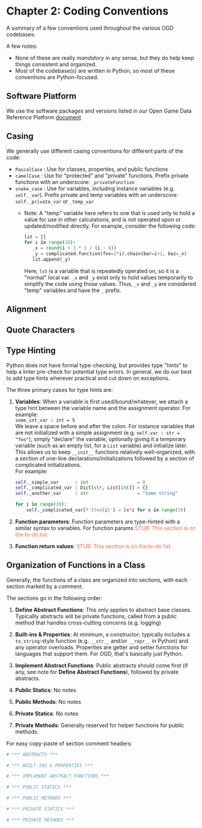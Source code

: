 # Chapter 2: Coding Conventions

A summary of a few conventions used throughout the various OGD codebases:

A few notes:  

- None of these are really *mandatory* in any sense, but they do help keep things consistent and organized.
- Most of the codebase(s) are written in Python, so most of these conventions are Python-focused.

## Software Platform

We use the software packages and versions listed in our Open Game Data Reference Platform [document](./software_platform.md)

## Casing

We generally use different casing conventions for different parts of the code:

- `PascalCase` : Use for classes, properties, and public functions
- `camelCase` : Use for "protected" and "private" functions. Prefix private functions with an underscore: `_privateFunction`
- `snake_case` : Use for variables, including instance variables (e.g. `self._var`). Prefix private and temp variables with an underscore: `self._private_var` or `_temp_var`
  - Note: A "temp" variable here refers to one that is used only to hold a value for use in other calculations, and is not operated upon or updated/modified directly.
      For example, consider the following code:

      ```python
      lst = []
      for i in range(10):
         _x = round(i + 3 * 3 / (i - 6))
         _y = complicated.function(foo=2*i).chain(bar=i+1, baz=_x)
         lst.append(_y)
      ```

      Here, `lst` is a variable that is repeatedly operated on, so it is a "normal" local var.
      `_x` and `_y` exist only to hold values temporarily to simplify the code using those values.
      Thus, `_x` and `_y` are considered "temp" variables and have the `_` prefix.

## Alignment

## Quote Characters

## Type Hinting

Python does not have formal type-checking, but provides type "hints" to help a linter pre-check for potential type errors.
In general, we do our best to add type hints wherever practical and cut down on exceptions.  

The three primary cases for type hints are:

1. **Variables**:
When a variable is first used/bound/whatever, we attach a type hint between the variable name and the assignment operator.
    For example:  
    `some_int_var : int = 5`  
    We leave a space before and after the colon.
    For instance variables that are not initialized with a simple assignment (e.g. `self.var : str = "foo"`), simply "declare" the variable, optionally giving it a temporary variable (such as an empty list, for a `List` variable) and initialize later.
    This allows us to keep `__init__` functions relatively well-organized, with a section of one-line declarations/initializations followed by a section of complicated initializations.  
    For example:  

    ```python
    self._simple_var      : int                  = 0
    self._complicated_var : Dict[str, List[int]] = {}
    self._another_var     : str                  = "Some string"
    
    for i in range(20):
        self._complicated_var[f'Item{i}'] = [x*i for x in range(3)]
    ```

2. **Function parameters**:
Function parameters are type-hinted with a similar syntax to variables.
For function params
    <font style="color:tomato">STUB: This section is on the to-do list.</font>

3. **Function return values**:
    <font style="color:tomato">STUB: This section is on the to-do list.</font>

## Organization of Functions in a Class

Generally, the functions of a class are organized into sections, with each section marked by a comment.

The sections go in the following order:

1. **Define Abstract Functions**: This only applies to abstract base classes. Typicallly abstracts will be private functions, called from a public method that handles cross-cutting concerns (e.g. logging)

2. **Built-ins & Properties**: At minimum, a constructor; typically includes a `to_string`-style function (e.g. `__str__` and/or `__repr__` in Python) and any operator overloads. Properties are getter and setter functions for languages that support them. For OGD, that's basically just Python.

3. **Implement Abstract Functions**: Public abstracts should come first (if any, see note for **Define Abstract Functions**), followed by private abstracts.

4. **Public Statics**: No notes

5. **Public Methods**: No notes

6. **Private Statics**: No notes

7. **Private Methods**: Generally reserved for helper functions for public methods.

For easy copy-paste of section comment headers:

```python
# *** ABSTRACTS ***
```

```python
# *** BUILT-INS & PROPERTIES ***
```

```python
# *** IMPLEMENT ABSTRACT FUNCTIONS ***
```

```python
# *** PUBLIC STATICS ***
```

```python
# *** PUBLIC METHODS ***
```

```python
# *** PRIVATE STATICS ***
```

```python
# *** PRIVATE METHODS ***
```
